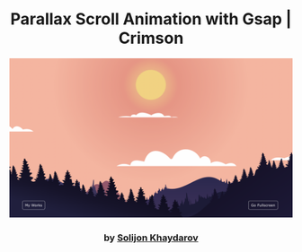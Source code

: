 <div align="center">

# Parallax Scroll Animation with Gsap | Crimson

<img src="admin/base.png">

### by <a href="https://github.com/solijon-haydarov">Solijon Khaydarov</a>

</div>